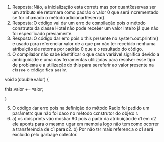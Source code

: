 1.	Resposta: Não, a inicialização esta correta mas por quantReservas ser um atributo ele retornara como padrão o valor 0 que será incrementado se for chamado o método adicionarReserva().
2.	 Resposta: O código vai dar um erro de compilação pois o método construtor da classe Hotel não pode receber um valor inteiro já que não foi especificado previamente.
3.	Resposta: O código dar erro pois o this presente no system.out.println() e usado para referenciar valor de a que por não ter recebido nenhuma atribuição ele retorna por padrão 0 que e o resultado do código.
4.	O compilador não sabe identificar o que cada variável significa devido a ambiguidade e uma das ferramentas utilizadas para resolver esse tipo de problema e a utilização do this para se referir ao valor presente na classe o código fica assim.

void x(double valor) {

   this.valor += valor;
 
}

5.	O código dar erro pois na definição do método Radio foi pedido um parâmetro que não foi dado no método construtor do objeto r.
6.	a) os dois prints vão mostrar 90 pois a partir da atribuição de c1 em c2 ele aponta para o mesmo lugar em memoria logo não tem como ocorrer a transferência de c1 para c2.
b) Por não ter mais referencia o c1 será excluído pelo garbage collector.
